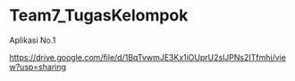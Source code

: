 # Team7_TugasKelompok

Aplikasi No.1

https://drive.google.com/file/d/1BqTvwmJE3Kx1iOUprU2slJPNs2ITfmhi/view?usp=sharing
